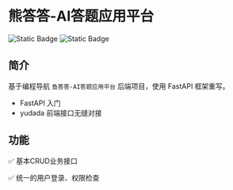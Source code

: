 # 熊答答-AI答题应用平台

![Static Badge](https://img.shields.io/badge/build-_python_3.11-blue)
![Static Badge](https://img.shields.io/badge/fastapi_-green)

## 简介

基于编程导航 `鱼答答-AI答题应用平台` 后端项目，使用 FastAPI 框架重写。

- FastAPI 入门
- yudada 前端接口无缝对接

## 功能

✅ 基本CRUD业务接口

✅ 统一的用户登录、权限检查
